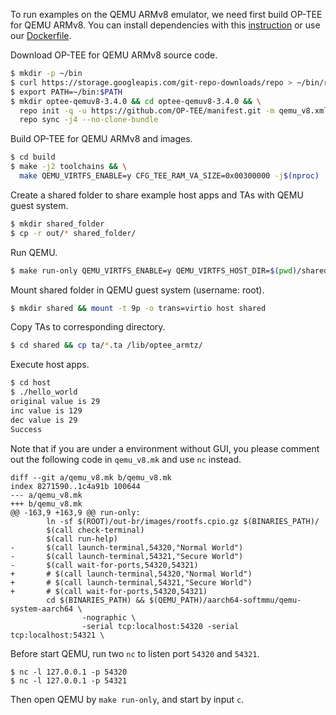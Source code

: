 To run examples on the QEMU ARMv8 emulator, we need first build OP-TEE for QEMU
ARMv8. You can install dependencies with this
[instruction](https://optee.readthedocs.io/building/prerequisites.html#prerequisites)
or use our [Dockerfile](Dockerfile).

Download OP-TEE for QEMU ARMv8 source code.

```sh
$ mkdir -p ~/bin
$ curl https://storage.googleapis.com/git-repo-downloads/repo > ~/bin/repo && chmod a+x ~/bin/repo
$ export PATH=~/bin:$PATH
$ mkdir optee-qemuv8-3.4.0 && cd optee-qemuv8-3.4.0 && \
  repo init -q -u https://github.com/OP-TEE/manifest.git -m qemu_v8.xml -b 3.4.0 && \
  repo sync -j4 --no-clone-bundle
```

Build OP-TEE for QEMU ARMv8 and images.

```sh
$ cd build
$ make -j2 toolchains && \
  make QEMU_VIRTFS_ENABLE=y CFG_TEE_RAM_VA_SIZE=0x00300000 -j$(nproc)
```

Create a shared folder to share example host apps and TAs with QEMU guest system.

```sh
$ mkdir shared_folder
$ cp -r out/* shared_folder/
```

Run QEMU.

```sh
$ make run-only QEMU_VIRTFS_ENABLE=y QEMU_VIRTFS_HOST_DIR=$(pwd)/shared_folder
```

Mount shared folder in QEMU guest system (username: root).

```sh
$ mkdir shared && mount -t 9p -o trans=virtio host shared
```
Copy TAs to corresponding directory.

```sh
$ cd shared && cp ta/*.ta /lib/optee_armtz/
```

Execute host apps.

```sh
$ cd host
$ ./hello_world
original value is 29
inc value is 129
dec value is 29
Success
```

Note that if you are under a environment without GUI, you please comment out the following code in `qemu_v8.mk` and use `nc` instead.

```
diff --git a/qemu_v8.mk b/qemu_v8.mk
index 8271590..1c4a91b 100644
--- a/qemu_v8.mk
+++ b/qemu_v8.mk
@@ -163,9 +163,9 @@ run-only:
        ln -sf $(ROOT)/out-br/images/rootfs.cpio.gz $(BINARIES_PATH)/
        $(call check-terminal)
        $(call run-help)
-       $(call launch-terminal,54320,"Normal World")
-       $(call launch-terminal,54321,"Secure World")
-       $(call wait-for-ports,54320,54321)
+       # $(call launch-terminal,54320,"Normal World")
+       # $(call launch-terminal,54321,"Secure World")
+       # $(call wait-for-ports,54320,54321)
        cd $(BINARIES_PATH) && $(QEMU_PATH)/aarch64-softmmu/qemu-system-aarch64 \
                -nographic \
                -serial tcp:localhost:54320 -serial tcp:localhost:54321 \
```

Before start QEMU, run two `nc` to listen port `54320` and `54321`.

```
$ nc -l 127.0.0.1 -p 54320
$ nc -l 127.0.0.1 -p 54321
```

Then open QEMU by `make run-only`, and start by input `c`.